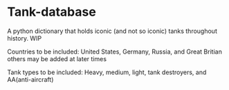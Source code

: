 # Tank-database
A python dictionary that holds iconic (and not so iconic) tanks throughout history. WIP

Countries to be included: United States, Germany, Russia, and Great Britian others may be added at later times

Tank types to be included: Heavy, medium, light, tank destroyers, and AA(anti-aircraft)
